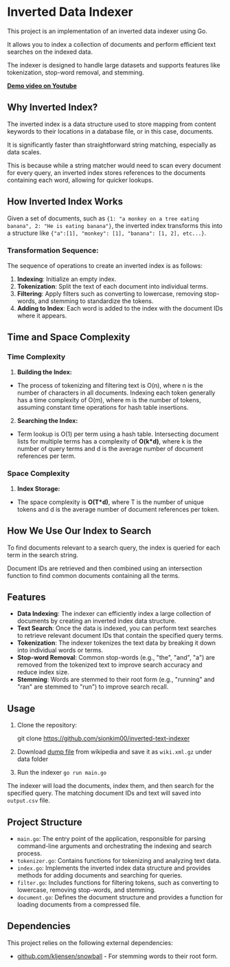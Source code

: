 # Inverted Data Indexer

This project is an implementation of an inverted data indexer using Go.

It allows you to index a collection of documents and perform efficient text searches on the indexed data.

The indexer is designed to handle large datasets and supports features like tokenization, stop-word removal, and stemming.

**[Demo video on Youtube](https://youtu.be/389qZhBWmUA)**

## Why Inverted Index?

The inverted index is a data structure used to store mapping from content keywords to their locations in a database file, or in this case, documents.

It is significantly faster than straightforward string matching, especially as data scales.

This is because while a string matcher would need to scan every document for every query, an inverted index stores references to the documents containing each word, allowing for quicker lookups.

## How Inverted Index Works

Given a set of documents, such as `{1: "a monkey on a tree eating banana", 2: "He is eating banana"}`, the inverted index transforms this into a structure like `{"a":[1], "monkey": [1], "banana": [1, 2], etc...}`.

### Transformation Sequence:

The sequence of operations to create an inverted index is as follows:

1.  **Indexing**: Initialize an empty index.
2.  **Tokenization**: Split the text of each document into individual terms.
3.  **Filtering**: Apply filters such as converting to lowercase, removing stop-words, and stemming to standardize the tokens.
4.  **Adding to Index**: Each word is added to the index with the document IDs where it appears.

## Time and Space Complexity

### Time Complexity

1.  **Building the Index:**

- The process of tokenizing and filtering text is O(n), where n is the number of characters in all documents. Indexing each token generally has a time complexity of O(m), where m is the number of tokens, assuming constant time operations for hash table insertions.

2.  **Searching the Index:**

- Term lookup is O(1) per term using a hash table. Intersecting document lists for multiple terms has a complexity of **O(k\*d)**, where k is the number of query terms and d is the average number of document references per term.

### Space Complexity

1. **Index Storage:**

- The space complexity is **O(T\*d)**, where T is the number of unique tokens and d is the average number of document references per token.

## How We Use Our Index to Search

To find documents relevant to a search query, the index is queried for each term in the search string.

Document IDs are retrieved and then combined using an intersection function to find common documents containing all the terms.

## Features

- **Data Indexing**: The indexer can efficiently index a large collection of documents by creating an inverted index data structure.
- **Text Search**: Once the data is indexed, you can perform text searches to retrieve relevant document IDs that contain the specified query terms.
- **Tokenization**: The indexer tokenizes the text data by breaking it down into individual words or terms.
- **Stop-word Removal**: Common stop-words (e.g., "the", "and", "a") are removed from the tokenized text to improve search accuracy and reduce index size.
- **Stemming**: Words are stemmed to their root form (e.g., "running" and "ran" are stemmed to "run") to improve search recall.

## Usage

1. Clone the repository:

   git clone https://github.com/sionkim00/inverted-text-indexer

2. Download [dump file](https://dumps.wikimedia.org/enwiki/latest/enwiki-latest-abstract.xml.gz) from wikipedia and save it as `wiki.xml.gz` under data folder
3. Run the indexer `go run main.go`

The indexer will load the documents, index them, and then search for the specified query. The matching document IDs and text will saved into `output.csv` file.

## Project Structure

- `main.go`: The entry point of the application, responsible for parsing command-line arguments and orchestrating the indexing and search process.
- `tokenizer.go`: Contains functions for tokenizing and analyzing text data.
- `index.go`: Implements the inverted index data structure and provides methods for adding documents and searching for queries.
- `filter.go`: Includes functions for filtering tokens, such as converting to lowercase, removing stop-words, and stemming.
- `document.go`: Defines the document structure and provides a function for loading documents from a compressed file.

## Dependencies

This project relies on the following external dependencies:

- [github.com/kljensen/snowball](https://github.com/kljensen/snowball) - For stemming words to their root form.
